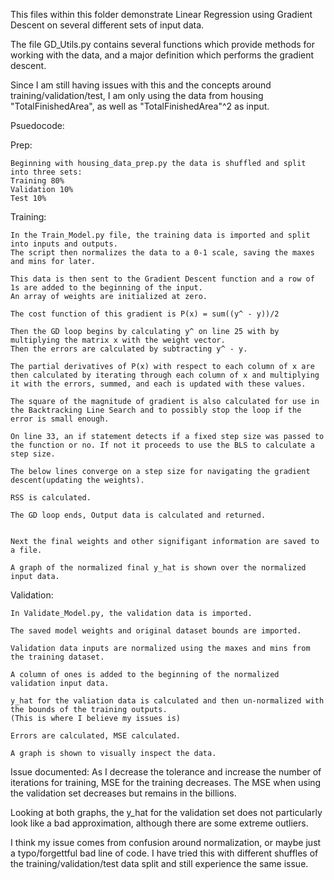 This files within this folder demonstrate Linear Regression using Gradient Descent on several different sets of input data.

The file GD_Utils.py contains several functions which provide methods for working with the data, and a major definition which performs the gradient descent.

Since I am still having issues with this and the concepts around training/validation/test, I am only using the data from housing "TotalFinishedArea", as well as "TotalFinishedArea"^2 as input.

Psuedocode:

Prep:

	Beginning with housing_data_prep.py the data is shuffled and split into three sets:
	Training 80%
	Validation 10%
	Test 10%

Training:
	
	In the Train_Model.py file, the training data is imported and split into inputs and outputs.
	The script then normalizes the data to a 0-1 scale, saving the maxes and mins for later.

	This data is then sent to the Gradient Descent function and a row of 1s are added to the beginning of the input.
	An array of weights are initialized at zero.

	The cost function of this gradient is P(x) = sum((y^ - y))/2

	Then the GD loop begins by calculating y^ on line 25 with by multiplying the matrix x with the weight vector. 
	Then the errors are calculated by subtracting y^ - y. 

	The partial derivatives of P(x) with respect to each column of x are then calculated by iterating through each column of x and multiplying it with the errors, summed, and each is updated with these values. 

	The square of the magnitude of gradient is also calculated for use in the Backtracking Line Search and to possibly stop the loop if the error is small enough. 

	On line 33, an if statement detects if a fixed step size was passed to the function or no. If not it proceeds to use the BLS to calculate a step size. 

	The below lines converge on a step size for navigating the gradient descent(updating the weights).

	RSS is calculated.

	The GD loop ends, Output data is calculated and returned.


	Next the final weights and other signifigant information are saved to a file.

	A graph of the normalized final y_hat is shown over the normalized input data.


Validation:
	
	In Validate_Model.py, the validation data is imported.

	The saved model weights and original dataset bounds are imported.

	Validation data inputs are normalized using the maxes and mins from the training dataset.

	A column of ones is added to the beginning of the normalized validation input data.

	y_hat for the valiation data is calculated and then un-normalized with the bounds of the training outputs.
	(This is where I believe my issues is)

	Errors are calculated, MSE calculated.

	A graph is shown to visually inspect the data. 

Issue documented:
As I decrease the tolerance and increase the number of iterations for training, MSE for the training decreases.
The  MSE when using the validation set decreases but remains in the billions. 

Looking at both graphs, the y_hat for the validation set does not particularly look like a bad approximation, although there are some extreme outliers. 

I think my issue comes from confusion around normalization, or maybe just a typo/forgettful bad line of code.
I have tried this with different shuffles of the training/validation/test data split and still experience the same issue.














